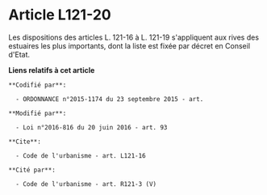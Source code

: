 # Article L121-20

Les dispositions des articles L. 121-16 à L. 121-19 s'appliquent aux rives des estuaires les plus importants, dont la liste
est fixée par décret en Conseil d'Etat.

**Liens relatifs à cet article**

	**Codifié par**:

	  - ORDONNANCE n°2015-1174 du 23 septembre 2015 - art.

	**Modifié par**:

	  - Loi n°2016-816 du 20 juin 2016 - art. 93

	**Cite**:

	  - Code de l'urbanisme - art. L121-16

	**Cité par**:

	  - Code de l'urbanisme - art. R121-3 (V)
